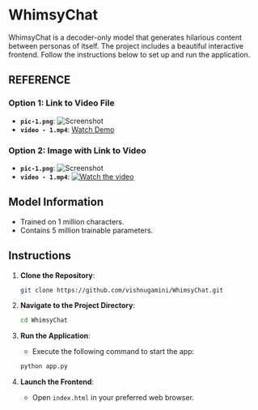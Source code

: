 # WhimsyChat

WhimsyChat is a decoder-only model that generates hilarious content between personas of itself. The project includes a beautiful interactive frontend. Follow the instructions below to set up and run the application.

## REFERENCE
### Option 1: Link to Video File
- **`pic-1.png`**: ![Screenshot](./assets/pic-1.png)
- **`video - 1.mp4`**: [Watch Demo](./assets/video%20-%201.mp4)

### Option 2: Image with Link to Video
- **`pic-1.png`**: ![Screenshot](./assets/pic-1.png)
- **`video - 1.mp4`**: [![Watch the video](./assets/pic-1.png)](./assets/video%20-%201.mp4)

## Model Information

- Trained on 1 million characters.
- Contains 5 million trainable parameters.


## Instructions

1. **Clone the Repository**:
    ```sh
    git clone https://github.com/vishnugamini/WhimsyChat.git
    ```

2. **Navigate to the Project Directory**:
    ```sh
    cd WhimsyChat
    ```

3. **Run the Application**:
    - Execute the following command to start the app:
    ```sh
    python app.py
    ```

4. **Launch the Frontend**:
    - Open `index.html` in your preferred web browser.





